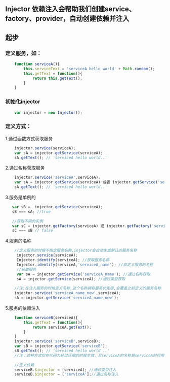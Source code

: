## Injector 依赖注入会帮助我们创建service、factory、provider，自动创建依赖并注入
## 起步
### 定义服务，如：
```javascript
    function serviceA(){
        this.serviceText = 'serviceA hello world' + Math.random();
        this.getText = function(){
            return this.getText();
        }
    }
```
### 初始化injector
```javascript
    var injector = new Injector();
```
### 定义方式：
1.通过函数方式获取服务
```javascript
    injector.service(serviceA);
    var sA = injector.getService(serviceA);
    sA.getText(); // 'serviceA hello world..'
```
2.通过名称获取服务
```javascript
    injector.service('serviceA',serviceA);
    var sA = injector.getService(serviceA) 或者 injector.getService('serviceA')
    sA.getText(); // 'serviceA hello world..'
```
3.服务是单例的
```javascript
   var sB =  injector.getService(serviceA);
   sB === sA; //true
   
   //获取不同的实例
   var sC = injector.getFactory(serviceA) 或 injector.getFactory('serviceA');
   sC === sB // false
```
4.服务的名称
```javascript
    //定义服务的时候不指定服务名称,injector会自动生成默认的服务名称
     injector.service(serviceA);
     Injector.identify(serviceA); //获取服务名称
     Injector.identify(serviceA,'serviceA_name'); //自定义服务的名称
     //获取服务
     var sA = injector.getService('serviceA_name'); //通过名称获取
     sA = injector.getService(serviceA); //通过类型获取
     
    //注:在注入服务的时候定义名称,这个名称拥有最高优先级,会覆盖之前定义的服务名称
    injector.service('serviceA_name_new',serviceA);
    sA = injector.getService('serviceA_name_new');
```
5.服务的依赖注入
```javascript
    function serviceB(serviceA){
        this.getText = function(){
            return serviceA.getText();
        }
    }
    injector.service('serviceB',serviceB);
    var sB = injector.getService('serviceB');
    sB.getText(); // 'serviceA hello world ..'
    //注：这种方式仅在代码为经过压缩的时候生效，且serviceA的名称是serviceA时可用
    
    //定义依赖
    serviceB.$injector = [serviceA]; //通过类型注入
    serviceB.$injector = ['serviceA'];//通过名称注入
```
